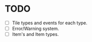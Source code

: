 # TODO
- [ ] Tile types and events for each type.
- [ ] Error/Warning system.
- [ ] Item's and Item types. 
